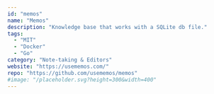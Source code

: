 ```yaml
---
id: "memos"
name: "Memos"
description: "Knowledge base that works with a SQLite db file."
tags:
  - "MIT"
  - "Docker"
  - "Go"
category: "Note-taking & Editors"
website: "https://usememos.com/"
repo: "https://github.com/usememos/memos"
#image: "/placeholder.svg?height=300&width=400"
---
```



